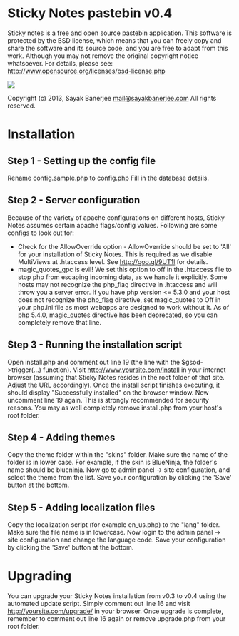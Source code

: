 Sticky Notes pastebin v0.4
===========================

Sticky notes is a free and open source pastebin application.
This software is protected by the BSD license, which means that you can freely
copy and share the software and its source code, and you are free to adapt from
this work. Although you may not remove the original copyright notice whatsoever.
For details, please see: http://www.opensource.org/licenses/bsd-license.php

[![](http://www.pledgie.com/campaigns/20549.png?skin_name=chrome)](http://goo.gl/oWyEG)

Copyright (c) 2013, Sayak Banerjee <mail@sayakbanerjee.com>
All rights reserved.


Installation
=============

Step 1 - Setting up the config file
------------------------------------
Rename config.sample.php to config.php
Fill in the database details.

Step 2 - Server configuration
------------------------------
Because of the variety of apache configurations on different hosts, Sticky Notes
assumes certain apache flags/config values. Following are some configs to look
out for:
 * Check for the AllowOverride option - AllowOverride should be set to 'All' for
   your installation of Sticky Notes. This is required as we disable MultiViews
   at .htaccess level. See http://goo.gl/9UT1l for details.
 * magic_quotes_gpc is evil! We set this option to off in the .htaccess file to
   stop php from escaping incoming data, as we handle it explicitly. Some hosts
   may not recognize the php_flag directive in .htaccess and will throw you a
   server error. If you have php version <= 5.3.0 and your host does not
   recognize the php_flag directive, set magic_quotes to Off in your php.ini file
   as most webapps are designed to work without it. As of php 5.4.0, magic_quotes
   directive has been deprecated, so you can completely remove that line.

Step 3 - Running the installation script
-----------------------------------------
Open install.php and comment out line 19 (the line with the $gsod->trigger(...)
function). Visit http://www.yoursite.com/install in your internet browser
(assuming that Sticky Notes resides in the root folder of that site. Adjust the
URL accordingly).
Once the install script finishes executing, it should display "Successfully
installed" on the browser window.
Now uncomment line 19 again. This is strongly recommended for security reasons.
You may as well completely remove install.php from your host's root folder.

Step 4 - Adding themes
-----------------------
Copy the theme folder within the "skins" folder.
Make sure the name of the folder is in lower case.
For example, if the skin is BlueNinja, the folder's name should be blueninja.
Now go to admin panel -> site configuration, and select the theme from the
list. Save your configuration by clicking the 'Save' button at the bottom.

Step 5 - Adding localization files
-----------------------------------
Copy the localization script (for example en_us.php) to the "lang" folder.
Make sure the file name is in lowercase.
Now login to the admin panel -> site configuration and change the language
code. Save your configuration by clicking the 'Save' button at the bottom.


Upgrading
==========

You can upgrade your Sticky Notes installation from v0.3 to v0.4 using the
automated update script. Simply comment out line 16 and visit
http://yoursite.com/upgrade/ in your browser. Once upgrade is complete,
remember to comment out line 16 again or remove upgrade.php from your root
folder.